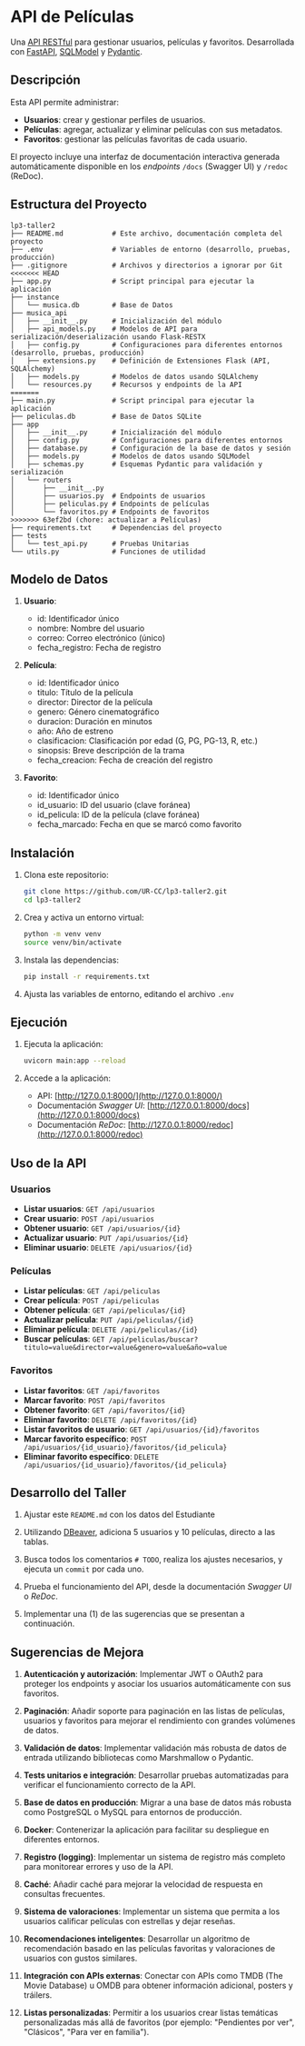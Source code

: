 # API de Películas

Una [API RESTful](https://aws.amazon.com/es/what-is/restful-api/) para gestionar usuarios, películas y favoritos. Desarrollada con [FastAPI](https://fastapi.tiangolo.com/), [SQLModel](https://sqlmodel.tiangolo.com/) y [Pydantic](https://docs.pydantic.dev/).

## Descripción

Esta API permite administrar:
- **Usuarios**: crear y gestionar perfiles de usuarios.
- **Películas**: agregar, actualizar y eliminar películas con sus metadatos.
- **Favoritos**: gestionar las películas favoritas de cada usuario.

El proyecto incluye una interfaz de documentación interactiva generada automáticamente disponible en los *endpoints* `/docs` (Swagger UI) y `/redoc` (ReDoc).

## Estructura del Proyecto

```
lp3-taller2
├── README.md            # Este archivo, documentación completa del proyecto
├── .env                 # Variables de entorno (desarrollo, pruebas, producción)
├── .gitignore           # Archivos y directorios a ignorar por Git
<<<<<<< HEAD
├── app.py               # Script principal para ejecutar la aplicación
├── instance
│   └── musica.db        # Base de Datos
├── musica_api
│   ├── __init__.py      # Inicialización del módulo
│   ├── api_models.py    # Modelos de API para serialización/deserialización usando Flask-RESTX
│   ├── config.py        # Configuraciones para diferentes entornos (desarrollo, pruebas, producción)
│   ├── extensions.py    # Definición de Extensiones Flask (API, SQLAlchemy)
│   ├── models.py        # Modelos de datos usando SQLAlchemy
│   └── resources.py     # Recursos y endpoints de la API
=======
├── main.py              # Script principal para ejecutar la aplicación
├── peliculas.db         # Base de Datos SQLite
├── app
│   ├── __init__.py      # Inicialización del módulo
│   ├── config.py        # Configuraciones para diferentes entornos
│   ├── database.py      # Configuración de la base de datos y sesión
│   ├── models.py        # Modelos de datos usando SQLModel
│   ├── schemas.py       # Esquemas Pydantic para validación y serialización
│   └── routers
│       ├── __init__.py
│       ├── usuarios.py  # Endpoints de usuarios
│       ├── peliculas.py # Endpoints de películas
│       └── favoritos.py # Endpoints de favoritos
>>>>>>> 63ef2bd (chore: actualizar a Películas)
├── requirements.txt     # Dependencias del proyecto
├── tests
│   └── test_api.py      # Pruebas Unitarias
└── utils.py             # Funciones de utilidad
```

## Modelo de Datos

1. **Usuario**:
   - id: Identificador único
   - nombre: Nombre del usuario
   - correo: Correo electrónico (único)
   - fecha_registro: Fecha de registro

2. **Película**:
   - id: Identificador único
   - titulo: Título de la película
   - director: Director de la película
   - genero: Género cinematográfico
   - duracion: Duración en minutos
   - año: Año de estreno
   - clasificacion: Clasificación por edad (G, PG, PG-13, R, etc.)
   - sinopsis: Breve descripción de la trama
   - fecha_creacion: Fecha de creación del registro

3. **Favorito**:
   - id: Identificador único
   - id_usuario: ID del usuario (clave foránea)
   - id_pelicula: ID de la película (clave foránea)
   - fecha_marcado: Fecha en que se marcó como favorito

## Instalación

1. Clona este repositorio:

   ```bash
   git clone https://github.com/UR-CC/lp3-taller2.git
   cd lp3-taller2
   ```

2. Crea y activa un entorno virtual:

   ```bash
   python -m venv venv
   source venv/bin/activate
   ```

3. Instala las dependencias:

   ```bash
   pip install -r requirements.txt
   ```

4. Ajusta las variables de entorno, editando el archivo `.env`

## Ejecución

1. Ejecuta la aplicación:

   ```bash
   uvicorn main:app --reload
   ```

2. Accede a la aplicación:
   - API: [http://127.0.0.1:8000/](http://127.0.0.1:8000/)
   - Documentación *Swagger UI*: [http://127.0.0.1:8000/docs](http://127.0.0.1:8000/docs)
   - Documentación *ReDoc*: [http://127.0.0.1:8000/redoc](http://127.0.0.1:8000/redoc)

## Uso de la API

### Usuarios

- **Listar usuarios**: `GET /api/usuarios`
- **Crear usuario**: `POST /api/usuarios`
- **Obtener usuario**: `GET /api/usuarios/{id}`
- **Actualizar usuario**: `PUT /api/usuarios/{id}`
- **Eliminar usuario**: `DELETE /api/usuarios/{id}`

### Películas

- **Listar películas**: `GET /api/peliculas`
- **Crear película**: `POST /api/peliculas`
- **Obtener película**: `GET /api/peliculas/{id}`
- **Actualizar película**: `PUT /api/peliculas/{id}`
- **Eliminar película**: `DELETE /api/peliculas/{id}`
- **Buscar películas**: `GET /api/peliculas/buscar?titulo=value&director=value&genero=value&año=value`

### Favoritos

- **Listar favoritos**: `GET /api/favoritos`
- **Marcar favorito**: `POST /api/favoritos`
- **Obtener favorito**: `GET /api/favoritos/{id}`
- **Eliminar favorito**: `DELETE /api/favoritos/{id}`
- **Listar favoritos de usuario**: `GET /api/usuarios/{id}/favoritos`
- **Marcar favorito específico**: `POST /api/usuarios/{id_usuario}/favoritos/{id_pelicula}`
- **Eliminar favorito específico**: `DELETE /api/usuarios/{id_usuario}/favoritos/{id_pelicula}`

## Desarrollo del Taller

1. Ajustar este `README.md` con los datos del Estudiante

2. Utilizando [DBeaver](https://dbeaver.io/), adiciona 5 usuarios y 10 películas, directo a las tablas.

3. Busca todos los comentarios `# TODO`, realiza los ajustes necesarios, y ejecuta un `commit` por cada uno.

4. Prueba el funcionamiento del API, desde la documentación *Swagger UI* o *ReDoc*.

5. Implementar una (1) de las sugerencias que se presentan a continuación.

## Sugerencias de Mejora

1. **Autenticación y autorización**: Implementar JWT o OAuth2 para proteger los endpoints y asociar los usuarios automáticamente con sus favoritos.

2. **Paginación**: Añadir soporte para paginación en las listas de películas, usuarios y favoritos para mejorar el rendimiento con grandes volúmenes de datos.

3. **Validación de datos**: Implementar validación más robusta de datos de entrada utilizando bibliotecas como Marshmallow o Pydantic.

4. **Tests unitarios e integración**: Desarrollar pruebas automatizadas para verificar el funcionamiento correcto de la API.

5. **Base de datos en producción**: Migrar a una base de datos más robusta como PostgreSQL o MySQL para entornos de producción.

6. **Docker**: Contenerizar la aplicación para facilitar su despliegue en diferentes entornos.

7. **Registro (logging)**: Implementar un sistema de registro más completo para monitorear errores y uso de la API.

8. **Caché**: Añadir caché para mejorar la velocidad de respuesta en consultas frecuentes.

9. **Sistema de valoraciones**: Implementar un sistema que permita a los usuarios calificar películas con estrellas y dejar reseñas.

10. **Recomendaciones inteligentes**: Desarrollar un algoritmo de recomendación basado en las películas favoritas y valoraciones de usuarios con gustos similares.

11. **Integración con APIs externas**: Conectar con APIs como TMDB (The Movie Database) u OMDB para obtener información adicional, posters y tráilers.

12. **Listas personalizadas**: Permitir a los usuarios crear listas temáticas personalizadas más allá de favoritos (por ejemplo: "Pendientes por ver", "Clásicos", "Para ver en familia").

